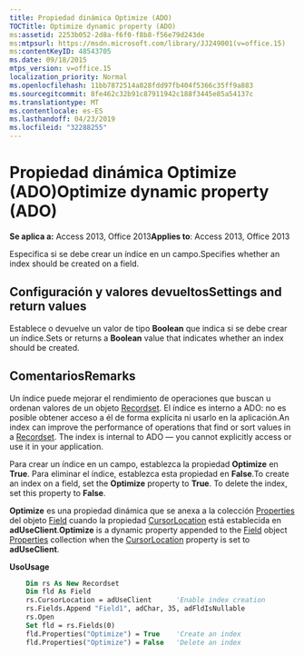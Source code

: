 ```yaml
---
title: Propiedad dinámica Optimize (ADO)
TOCTitle: Optimize dynamic property (ADO)
ms:assetid: 2253b052-2d8a-f6f0-f8b8-f56e79d243de
ms:mtpsurl: https://msdn.microsoft.com/library/JJ249001(v=office.15)
ms:contentKeyID: 48543705
ms.date: 09/18/2015
mtps_version: v=office.15
localization_priority: Normal
ms.openlocfilehash: 11bb7872514a828fdd97fb404f5366c35ff9a883
ms.sourcegitcommit: 8fe462c32b91c87911942c188f3445e85a54137c
ms.translationtype: MT
ms.contentlocale: es-ES
ms.lasthandoff: 04/23/2019
ms.locfileid: "32288255"
---
```

# <a name="optimize-dynamic-property-ado"></a><span data-ttu-id="3d2be-102">Propiedad dinámica Optimize (ADO)</span><span class="sxs-lookup"><span data-stu-id="3d2be-102">Optimize dynamic property (ADO)</span></span>


<span data-ttu-id="3d2be-103">**Se aplica a:** Access 2013, Office 2013</span><span class="sxs-lookup"><span data-stu-id="3d2be-103">**Applies to**: Access 2013, Office 2013</span></span>

<span data-ttu-id="3d2be-104">Especifica si se debe crear un índice en un campo.</span><span class="sxs-lookup"><span data-stu-id="3d2be-104">Specifies whether an index should be created on a field.</span></span>

## <a name="settings-and-return-values"></a><span data-ttu-id="3d2be-105">Configuración y valores devueltos</span><span class="sxs-lookup"><span data-stu-id="3d2be-105">Settings and return values</span></span>

<span data-ttu-id="3d2be-106">Establece o devuelve un valor de tipo **Boolean** que indica si se debe crear un índice.</span><span class="sxs-lookup"><span data-stu-id="3d2be-106">Sets or returns a **Boolean** value that indicates whether an index should be created.</span></span>

## <a name="remarks"></a><span data-ttu-id="3d2be-107">Comentarios</span><span class="sxs-lookup"><span data-stu-id="3d2be-107">Remarks</span></span>

<span data-ttu-id="3d2be-p101">Un índice puede mejorar el rendimiento de operaciones que buscan u ordenan valores de un objeto [Recordset](recordset-object-ado.md). El índice es interno a ADO: no es posible obtener acceso a él de forma explícita ni usarlo en la aplicación.</span><span class="sxs-lookup"><span data-stu-id="3d2be-p101">An index can improve the performance of operations that find or sort values in a [Recordset](recordset-object-ado.md). The index is internal to ADO — you cannot explicitly access or use it in your application.</span></span>

<span data-ttu-id="3d2be-p102">Para crear un índice en un campo, establezca la propiedad **Optimize** en **True**. Para eliminar el índice, establezca esta propiedad en **False**.</span><span class="sxs-lookup"><span data-stu-id="3d2be-p102">To create an index on a field, set the **Optimize** property to **True**. To delete the index, set this property to **False**.</span></span>

<span data-ttu-id="3d2be-112">**Optimize** es una propiedad dinámica que se anexa a la colección [Properties](field-object-ado.md) del objeto [Field](properties-collection-ado.md) cuando la propiedad [CursorLocation](cursorlocation-property-ado.md) está establecida en **adUseClient**.</span><span class="sxs-lookup"><span data-stu-id="3d2be-112">**Optimize** is a dynamic property appended to the [Field](field-object-ado.md) object [Properties](properties-collection-ado.md) collection when the [CursorLocation](cursorlocation-property-ado.md) property is set to **adUseClient**.</span></span>

<span data-ttu-id="3d2be-113">**Uso**</span><span class="sxs-lookup"><span data-stu-id="3d2be-113">**Usage**</span></span>

```vb
    Dim rs As New Recordset
    Dim fld As Field
    rs.CursorLocation = adUseClient      'Enable index creation
    rs.Fields.Append "Field1", adChar, 35, adFldIsNullable
    rs.Open
    Set fld = rs.Fields(0)
    fld.Properties("Optimize") = True    'Create an index
    fld.Properties("Optimize") = False   'Delete an index
```
